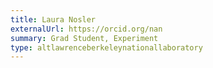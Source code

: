 ```yaml
---
title: Laura Nosler
externalUrl: https://orcid.org/nan
summary: Grad Student, Experiment
type: altlawrenceberkeleynationallaboratory
---
```

